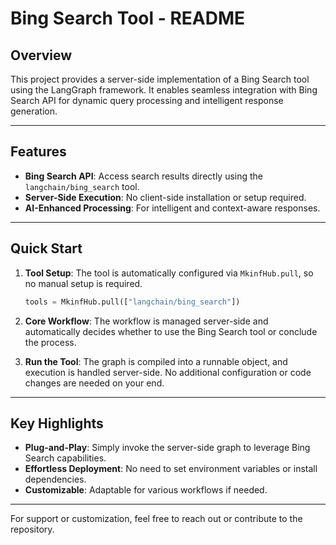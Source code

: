 # Bing Search Tool - README

## Overview

This project provides a server-side implementation of a Bing Search tool using the LangGraph framework. It enables seamless integration with Bing Search API for dynamic query processing and intelligent response generation.

---

## Features

- **Bing Search API**: Access search results directly using the `langchain/bing_search` tool.
- **Server-Side Execution**: No client-side installation or setup required.
- **AI-Enhanced Processing**: For intelligent and context-aware responses.

---

## Quick Start

1. **Tool Setup**:
   The tool is automatically configured via `MkinfHub.pull`, so no manual setup is required.

   ```python
   tools = MkinfHub.pull(["langchain/bing_search"])
   ```

2. **Core Workflow**:
   The workflow is managed server-side and automatically decides whether to use the Bing Search tool or conclude the process.

3. **Run the Tool**:
   The graph is compiled into a runnable object, and execution is handled server-side. No additional configuration or code changes are needed on your end.

---

## Key Highlights

- **Plug-and-Play**: Simply invoke the server-side graph to leverage Bing Search capabilities.
- **Effortless Deployment**: No need to set environment variables or install dependencies.
- **Customizable**: Adaptable for various workflows if needed.

---

For support or customization, feel free to reach out or contribute to the repository.